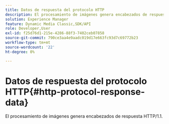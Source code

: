 ```yaml
---
title: Datos de respuesta del protocolo HTTP
description: El procesamiento de imágenes genera encabezados de respuesta HTTP/1.1.
solution: Experience Manager
feature: Dynamic Media Classic,SDK/API
role: Developer,User
exl-id: f25d76d1-215e-4286-88f3-7402ceb07858
source-git-commit: 790ce3aa4e9aadc019d17e663fc93d7c69772b23
workflow-type: tm+mt
source-wordcount: '22'
ht-degree: 0%

---
```


# Datos de respuesta del protocolo HTTP{#http-protocol-response-data}

El procesamiento de imágenes genera encabezados de respuesta HTTP/1.1.
